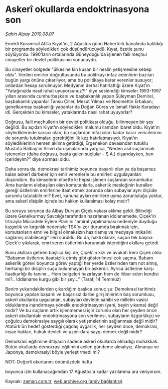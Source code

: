 # Askerî okullarda endoktrinasyona son

*Şahin Alpay 2010.08.07*

<td class="columnist-detail">
<p>Emekli Koramiral Atilla Kıyat'ın, 2 Ağustos günü Habertürk kanalında katıldığı bir programda söyledikleri çok düşündürücüydü. Kıyat, özetle şunu söylüyordu: 1990'ların ortalarında Güneydoğu'da işlenen faili meçhul cinayetler bir devlet politikasının sonucuydu.</p>
<p>
<div id="haberMetinDiv">
<p>Bu cinayetler bölgede "ülkesine kin kusan bir neslin yetişmesine sebep oldu". Verilen emirler doğrultusunda bu politikayı infaz edenlerin bazıları bugün yargı önüne çıkarılıyor, ama bu politikaya karar verenler susuyor; onlardan hesap sorulmuyor. Medyanın derhal hatırlattığı üzere Kıyat'ın "Yatağınızda nasıl rahat uyuyorsunuz?!" diye seslendiği kimseler 1993-1997 yılları arasında cumhurbaşkanı ve başbakanlık yapan Süleyman Demirel, başbakanlık yapanlar Tansu Çiller, Mesut Yılmaz ve Necmettin Erbakan; genelkurmay başkanlığı yapanlar da Doğan Güreş ve İsmail Hakkı Karadayı idi. Gerçekten bu kimseler, yataklarında nasıl rahat uyuyorlar?
<p>Doğrusu, faili meçhullerin bir devlet politikası olduğu, bilinmeyen bir şey değildi. Bu açıdan Kıyat'ın söyledikleri malumu ilamdan ibaret oldu. Kıyat'ın söylediklerinde sarsıcı olan, bu suçlardan infazcıları kadar karar vericilerinin de sorumlu tutulmaları gerektiğini ilk kez hatırlatmasıydı. Kıyat'ın söylediklerinin hemen aklıma getirdiği, Ergenekon davasından tutuklu Mustafa Balbay'ın Silivri duruşmalarında yargıca, "Neden asıl suçlanmak istenenler (daha doğrusu, başta gelen suçlular - Ş.A.) dışarıdayken, ben içerideyim?" diye sorması oldu.
<p>Daha sonra da, demokrasi tarihimiz boyunca başarılı olan ya da başarısız kalan askerî darbeler için emir verenlerle bu emirleri uygulayanları düşündüm. Bu kimselerin elbette ki hepsi işlenen suçlardan sorumludur. Ama bunların elebaşıları olan komutanlarla, askerlik mesleğinin kuralları gereği üstlerinin emirlerine itaat etmek zorunda olan subaylar aynı ölçüde sorumlu tutulabilir mi? Evet, kanuna aykırı emirlere uyma zorunluluğu yoktur, ama askerî disiplin içinde bu hakkın kullanılması kolay mıdır?
<p>Bu soruyu sorunca da Albay Dursun Çiçek vakası aklıma geldi. Bilindiği üzere Genelkurmay Savcılığı tarafından hazırlanan iddianamede, Çiçek'in İrticayla Mücadele Eylem Planı'nı "amiral yapılmaması nedeniyle duyduğu kızgınlık ve kırgınlık nedeniyle TSK'yı zor durumda bırakmak için, komutanların emri ve bilgisi olmaksızın hazırlamış ve medyaya intikalini sağlamış olabileceği" ileri sürüldü. Bu da, haklı olarak, suçun tek başına Çiçek'e yıkılarak, emri veren üstlerinin korunmak istendiğini akıllara getirdi.
<p>Bunu akıllara getiren başlıca kişi de, Çiçek'in kızı ve avukatı İrem Çiçek oldu: "Babamın üstlerine itaatsizlik etmiş gibi gösterilmesi çok saçma. Babam askerlik görevi boyunca görev yaptığı her yerde üstlerinden tam not almış, herhangi bir disiplin suçu bulunmayan bir askerdir. Ayrıca üstlerine karşı itaatkarlığı ile tanınır... Hem belgeleri hazırlayan hem de ihbar eden kendisi mi?.. İddianame kurgu gibi bir şey..." (Taraf, 14 Temmuz)
<p>Benim yukarıdakilerden çıkardığım başlıca sonuç şu: Demokrasi tarihimiz boyunca yapılan başarılı ve başarısız darbe girişimlerinin baş sorumlusu, askerî okullarda uygulanan, subayları devletin sahibi ve milletin vasisi olduklarına inandırmaya yönelik endoktrinasyon (yani, beyin yıkama) değil midir? Ve bu suçların artık işlenmemesi için zorunlu olan her şeyden önce askerî okullardaki endoktrinasyona son verilmesi, subayların özgürlükçü ve çoğulcu demokrasiye saygılı olarak yetişmelerinin sağlanması değil midir? Atatürk'ün hedef gösterdiği çağdaş uygarlık, her şeyden önce, demokrasi, insan hakları, hukuk devleti ve azınlıklara saygı demek değil midir?
<p>Demokrasi eğitimine ihtiyacın sadece askerî okullarda olmadığı muhakkak. Bütün okullarda demokrasi eğitimini acilen gündeme almalıyız. Almanya ve Japonya, demokrasiyi böyle yerleştirmedi mi? 
<p>NOT: Değerli okurlarım; önümüzdeki hafta 
<p>boyunca izin kullanacağımdan 17 Ağustos'a kadar yazılarıma ara veriyorum.</p></p></p></p></p></p></p></p></p></div>
</p>
<a href="http://web.archive.org/web/20110105045617/mailto:s.alpay@zaman.com.tr">
</a></td>

Kaynak: [zaman.com.tr](http://zaman.com.tr/yazar.do?yazino=1013297), [web.archive.org (arşiv bağlantısı)](http://web.archive.org/web/20110105045617/http://www.zaman.com.tr/yazar.do?yazino=1013297)
